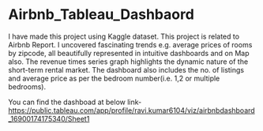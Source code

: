 # Airbnb_Tableau_Dashbaord

I have made this project using Kaggle dataset. This project is related to Airbnb Report. 
I uncovered fascinating trends e.g. average prices of rooms by zipcode, all beautifully represented in intuitive dashboards and on Map also. The revenue times series graph highlights the dynamic nature of the short-term rental market.
The dashboard also includes the no. of listings and average price as per the bedroom number(i.e. 1,2 or multiple bedrooms).

You can find the dashboad at below link-
https://public.tableau.com/app/profile/ravi.kumar6104/viz/airbnbdashboard_16900174175340/Sheet1

